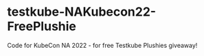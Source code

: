 # testkube-NAKubecon22-FreePlushie
Code for KubeCon NA 2022 - for free Testkube Plushies giveaway! 
